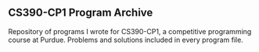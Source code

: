 ## CS390-CP1 Program Archive
Repository of programs I wrote for CS390-CP1, a competitive programming course at Purdue. Problems and solutions included in every program file.
